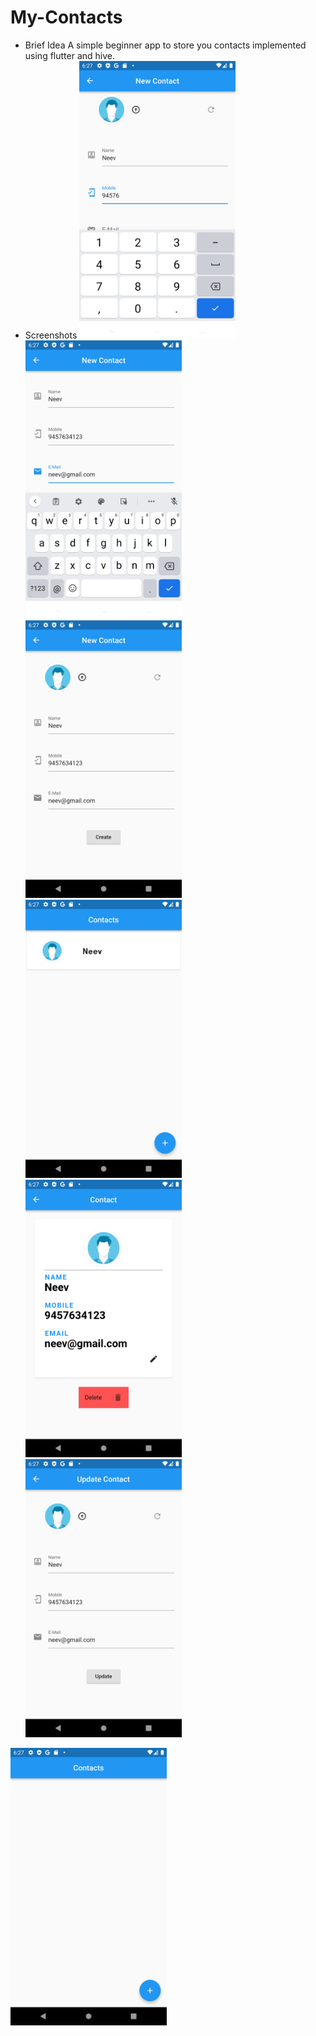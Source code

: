 # My-Contacts
- Brief Idea
A simple beginner app to store you contacts implemented using flutter and hive.
- Screenshots
<img src="https://github.com/kid-116/My-Contacts/blob/main/screenshots/1.png" width="250"/><img src="https://github.com/kid-116/My-Contacts/blob/main/screenshots/2.png" width="250"/><img src="https://github.com/kid-116/My-Contacts/blob/main/screenshots/3.png" width="250"/>
<img src="https://github.com/kid-116/My-Contacts/blob/main/screenshots/4.png" width="250"/><img src="https://github.com/kid-116/My-Contacts/blob/main/screenshots/5.png" width="250"/><img src="https://github.com/kid-116/My-Contacts/blob/main/screenshots/6.png" width="250"/>
<img src="https://github.com/kid-116/My-Contacts/blob/main/screenshots/7.png" width="250"/>
